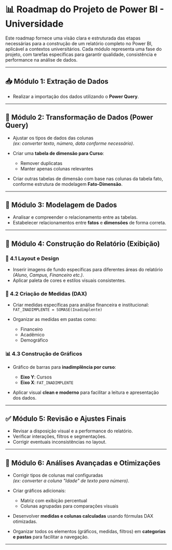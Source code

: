 # 📊 Roadmap do Projeto de Power BI - Universidade

Este roadmap fornece uma visão clara e estruturada das etapas necessárias para a construção de um relatório completo no Power BI, aplicável a contextos universitários. Cada módulo representa uma fase do projeto, com tarefas específicas para garantir qualidade, consistência e performance na análise de dados.

---

## 📥 Módulo 1: Extração de Dados

- Realizar a importação dos dados utilizando o **Power Query**.

---

## 🔄 Módulo 2: Transformação de Dados (Power Query)

- Ajustar os tipos de dados das colunas  
  *(ex: converter texto, número, data conforme necessário)*.
  
- Criar uma **tabela de dimensão para Curso**:
  - Remover duplicatas
  - Manter apenas colunas relevantes

- Criar outras tabelas de dimensão com base nas colunas da tabela fato, conforme estrutura de modelagem **Fato-Dimensão**.

---

## 🔗 Módulo 3: Modelagem de Dados

- Analisar e compreender o relacionamento entre as tabelas.
- Estabelecer relacionamentos entre **fatos** e **dimensões** de forma correta.

---

## 📐 Módulo 4: Construção do Relatório (Exibição)

### 🎨 4.1 Layout e Design

- Inserir imagens de fundo específicas para diferentes áreas do relatório  
  *(Aluno, Campus, Financeiro etc.)*.
- Aplicar paleta de cores e estilos visuais consistentes.

### 🧮 4.2 Criação de Medidas (DAX)

- Criar medidas específicas para análise financeira e institucional:  
  `FAT_INADIMPLENTE = SOMASE(Inadimplente)`

- Organizar as medidas em pastas como:
  - Financeiro
  - Acadêmico
  - Demográfico

### 📊 4.3 Construção de Gráficos

- Gráfico de barras para **inadimplência por curso**:
  - **Eixo Y**: Cursos  
  - **Eixo X**: `FAT_INADIMPLENTE`

- Aplicar visual **clean e moderno** para facilitar a leitura e apresentação dos dados.

---

## ✅ Módulo 5: Revisão e Ajustes Finais

- Revisar a disposição visual e a performance do relatório.
- Verificar interações, filtros e segmentações.
- Corrigir eventuais inconsistências no layout.

---

## 🚀 Módulo 6: Análises Avançadas e Otimizações

- Corrigir tipos de colunas mal configuradas  
  *(ex: converter a coluna "Idade" de texto para número)*.

- Criar gráficos adicionais:
  - Matriz com exibição percentual
  - Colunas agrupadas para comparações visuais

- Desenvolver **medidas e colunas calculadas** usando fórmulas DAX otimizadas.

- Organizar todos os elementos (gráficos, medidas, filtros) em **categorias e pastas** para facilitar a navegação.

---

